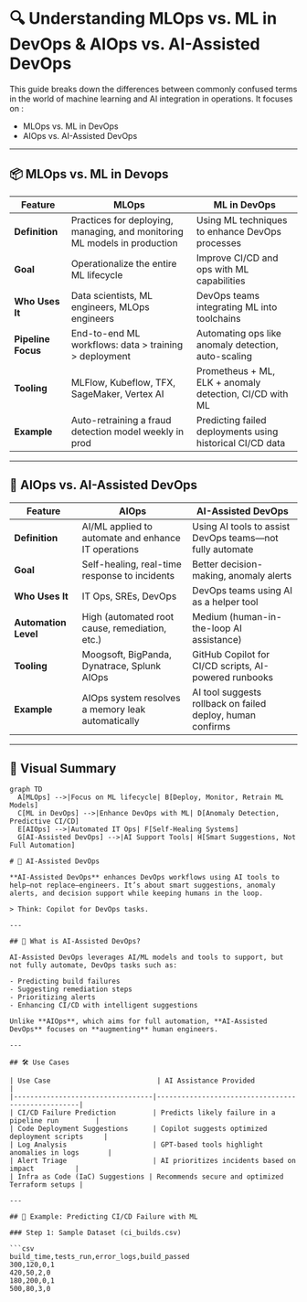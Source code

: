 # 🔍 Understanding MLOps vs. ML in DevOps & AIOps vs. AI-Assisted DevOps

This guide breaks down the differences between commonly confused terms in the world of machine learning and AI integration in operations. It focuses on :

- MLOps vs. ML in DevOps
- AIOps vs. AI-Assisted DevOps

---

## 📦 MLOps vs. ML in Devops

| Feature             | **MLOps**                                                  | **ML in DevOps**                                           |
|---------------------|-------------------------------------------------------------|-------------------------------------------------------------|
| **Definition**      | Practices for deploying, managing, and monitoring ML models in production | Using ML techniques to enhance DevOps processes             |
| **Goal**            | Operationalize the entire ML lifecycle                      | Improve CI/CD and ops with ML capabilities                  |
| **Who Uses It**     | Data scientists, ML engineers, MLOps engineers              | DevOps teams integrating ML into toolchains                 |
| **Pipeline Focus**  | End-to-end ML workflows: data > training > deployment       | Automating ops like anomaly detection, auto-scaling         |
| **Tooling**         | MLFlow, Kubeflow, TFX, SageMaker, Vertex AI                 | Prometheus + ML, ELK + anomaly detection, CI/CD with ML     |
| **Example**         | Auto-retraining a fraud detection model weekly in prod      | Predicting failed deployments using historical CI/CD data   |

---

## 🤖 AIOps vs. AI-Assisted DevOps

| Feature             | **AIOps**                                                   | **AI-Assisted DevOps**                                     |
|---------------------|-------------------------------------------------------------|-------------------------------------------------------------|
| **Definition**      | AI/ML applied to automate and enhance IT operations         | Using AI tools to assist DevOps teams—not fully automate    |
| **Goal**            | Self-healing, real-time response to incidents               | Better decision-making, anomaly alerts                      |
| **Who Uses It**     | IT Ops, SREs, DevOps                                         | DevOps teams using AI as a helper tool                      |
| **Automation Level**| High (automated root cause, remediation, etc.)              | Medium (human-in-the-loop AI assistance)                   |
| **Tooling**         | Moogsoft, BigPanda, Dynatrace, Splunk AIOps                 | GitHub Copilot for CI/CD scripts, AI-powered runbooks       |
| **Example**         | AIOps system resolves a memory leak automatically           | AI tool suggests rollback on failed deploy, human confirms  |

---

## 🧠 Visual Summary

```mermaid
graph TD
  A[MLOps] -->|Focus on ML lifecycle| B[Deploy, Monitor, Retrain ML Models]
  C[ML in DevOps] -->|Enhance DevOps with ML| D[Anomaly Detection, Predictive CI/CD]
  E[AIOps] -->|Automated IT Ops| F[Self-Healing Systems]
  G[AI-Assisted DevOps] -->|AI Support Tools| H[Smart Suggestions, Not Full Automation]

# 🤖 AI-Assisted DevOps

**AI-Assisted DevOps** enhances DevOps workflows using AI tools to help—not replace—engineers. It’s about smart suggestions, anomaly alerts, and decision support while keeping humans in the loop.

> Think: Copilot for DevOps tasks.

---

## 📘 What is AI-Assisted DevOps?

AI-Assisted DevOps leverages AI/ML models and tools to support, but not fully automate, DevOps tasks such as:

- Predicting build failures
- Suggesting remediation steps
- Prioritizing alerts
- Enhancing CI/CD with intelligent suggestions

Unlike **AIOps**, which aims for full automation, **AI-Assisted DevOps** focuses on **augmenting** human engineers.

---

## 🛠 Use Cases

| Use Case                          | AI Assistance Provided                            |
|----------------------------------|---------------------------------------------------|
| CI/CD Failure Prediction         | Predicts likely failure in a pipeline run         |
| Code Deployment Suggestions      | Copilot suggests optimized deployment scripts     |
| Log Analysis                     | GPT-based tools highlight anomalies in logs       |
| Alert Triage                     | AI prioritizes incidents based on impact          |
| Infra as Code (IaC) Suggestions | Recommends secure and optimized Terraform setups |

---

## 🧪 Example: Predicting CI/CD Failure with ML

### Step 1: Sample Dataset (ci_builds.csv)

```csv
build_time,tests_run,error_logs,build_passed
300,120,0,1
420,50,2,0
180,200,0,1
500,80,3,0
